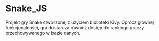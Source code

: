 # Snake_JS

Projekt gry Snake stworzonej z użyciem biblioteki Kivy. Oprócz głównej funkcjonalności, gra dostarcza również dostęp do rankingu graczy przechowywanego w bazie danych.
